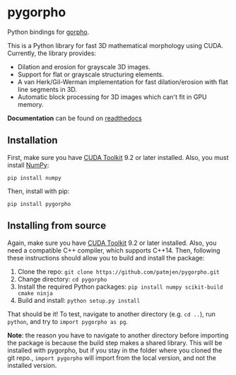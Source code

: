 # pygorpho

Python bindings for [gorpho](https://github.com/patmjen/gorpho).

This is a Python library for fast 3D mathematical morphology using CUDA. Currently, the library provides:
* Dilation and erosion for grayscale 3D images.
* Support for flat or grayscale structuring elements.
* A van Herk/Gil-Werman implementation for fast dilation/erosion with flat line segments in 3D.
* Automatic block processing for 3D images which can't fit in GPU memory.

**Documentation** can be found on [readthedocs](https://pygorpho.readthedocs.io)

## Installation
First, make sure you have [CUDA Toolkit](https://developer.nvidia.com/cuda-toolkit) 9.2 or later installed. Also, you must install [NumPy](https://numpy.org/):
```
pip install numpy
```
Then, install with pip:
```
pip install pygorpho
```

## Installing from source
Again, make sure you have [CUDA Toolkit](https://developer.nvidia.com/cuda-toolkit) 9.2 or later installed. Also, you need a compatible C++ compiler, which supports C++14. Then, following these instructions should allow you to build and install the package:

1. Clone the repo: `git clone https://github.com/patmjen/pygorpho.git`
2. Change directory: `cd pygorpho`
3. Install the required Python packages: `pip install numpy scikit-build cmake ninja`
4. Build and install: `python setup.py install`

That should be it! To test, navigate to another directory (e.g. `cd ..`), run `python`, and try to `import pygorpho as pg`.

**Note**: the reason you have to navigate to another directory before importing the package is because the build step makes a shared library. This will be installed with pygorpho, but if you stay in the folder where you cloned the git repo., `import pygorpho` will import from the local version, and not the installed version.
